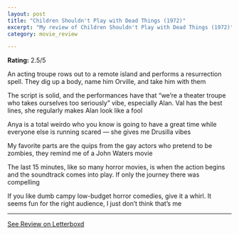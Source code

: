 ```yaml
---
layout: post
title: "Children Shouldn't Play with Dead Things (1972)"
excerpt: "My review of Children Shouldn't Play with Dead Things (1972)"
category: movie_review

---
```


**Rating:** 2.5/5

An acting troupe rows out to a remote island and performs a resurrection spell. They dig up a body, name him Orville, and take him with them

The script is solid, and the performances have that “we’re a theater troupe who takes ourselves too seriously” vibe, especially Alan. Val has the best lines, she regularly makes Alan look like a fool

Anya is a total weirdo who you know is going to have a great time while everyone else is running scared — she gives me Drusilla vibes

My favorite parts are the quips from the gay actors who pretend to be zombies, they remind me of a John Waters movie

The last 15 minutes, like so many horror movies, is when the action begins and the soundtrack comes into play. If only the journey there was compelling

If you like dumb campy low-budget horror comedies, give it a whirl. It seems fun for the right audience, I just don’t think that’s me

<hr>

[See Review on Letterboxd](https://boxd.it/4pm2Md)
